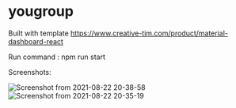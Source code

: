 # yougroup

Built with template https://www.creative-tim.com/product/material-dashboard-react

Run command : npm run start


Screenshots: 

![Screenshot from 2021-08-22 20-38-58](https://user-images.githubusercontent.com/48689666/130360186-0148363c-f5e1-428c-8447-f49526f2bc93.png)
![Screenshot from 2021-08-22 20-35-19](https://user-images.githubusercontent.com/48689666/130360191-396d0451-5d17-46e8-abd7-8e929560c337.png)

